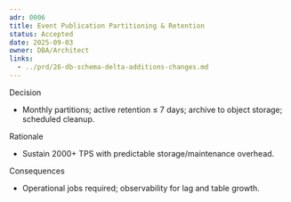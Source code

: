 ```yaml
---
adr: 0006
title: Event Publication Partitioning & Retention
status: Accepted
date: 2025-09-03
owner: DBA/Architect
links:
  - ../prd/26-db-schema-delta-additions-changes.md
---
```


Decision
- Monthly partitions; active retention ≤ 7 days; archive to object storage; scheduled cleanup.

Rationale
- Sustain 2000+ TPS with predictable storage/maintenance overhead.

Consequences
- Operational jobs required; observability for lag and table growth.

